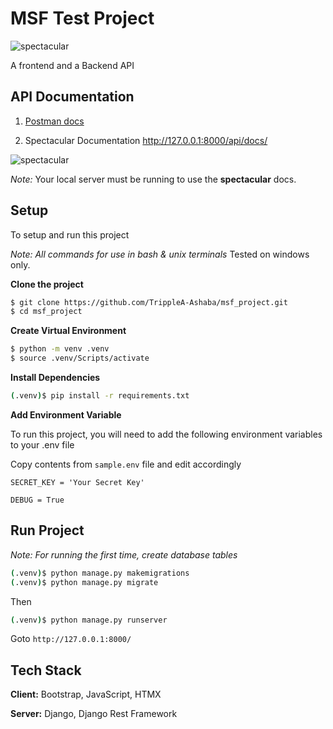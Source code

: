 # MSF Test Project

![spectacular]()

A frontend and a Backend API

## API Documentation

1. [Postman docs](https://documenter.getpostman.com/view/21195114/2s9YJXZQjz)

2. Spectacular Documentation http://127.0.0.1:8000/api/docs/

![spectacular]()

_Note:_ Your local server must be running to use the **spectacular** docs.

## Setup

To setup and run this project

_Note: All commands for use in bash & unix terminals_ Tested on windows only.

**Clone the project**

```bash
$ git clone https://github.com/TrippleA-Ashaba/msf_project.git
$ cd msf_project
```

**Create Virtual Environment**

```bash
$ python -m venv .venv
$ source .venv/Scripts/activate
```

**Install Dependencies**

```bash
(.venv)$ pip install -r requirements.txt
```

**Add Environment Variable**

To run this project, you will need to add the following environment variables to your .env file

Copy contents from `sample.env` file and edit accordingly

`SECRET_KEY = 'Your Secret Key'`

`DEBUG = True`

## Run Project

_Note: For running the first time, create database tables_

```bash
(.venv)$ python manage.py makemigrations
(.venv)$ python manage.py migrate
```

Then

```bash
(.venv)$ python manage.py runserver
```

Goto `http://127.0.0.1:8000/`

## Tech Stack

**Client:** Bootstrap, JavaScript, HTMX

**Server:** Django, Django Rest Framework
